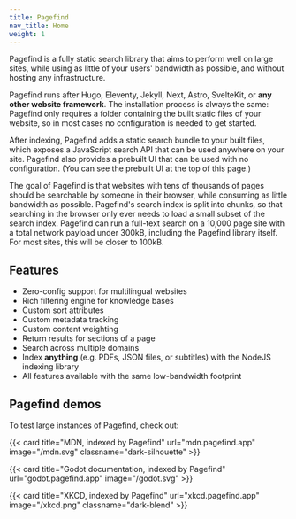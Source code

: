 ```yaml
---
title: Pagefind
nav_title: Home
weight: 1
---
```

Pagefind is a fully static search library that aims to perform well on large sites, while using as little of your users' bandwidth as possible, and without hosting any infrastructure.

Pagefind runs after Hugo, Eleventy, Jekyll, Next, Astro, SvelteKit, or **any other website framework**. The installation process is always the same: Pagefind only requires a folder containing the built static files of your website, so in most cases no configuration is needed to get started.

After indexing, Pagefind adds a static search bundle to your built files, which exposes a JavaScript search API that can be used anywhere on your site. Pagefind also provides a prebuilt UI that can be used with no configuration. (You can see the prebuilt UI at the top of this page.)

The goal of Pagefind is that websites with tens of thousands of pages should be searchable by someone in their browser, while consuming as little bandwidth as possible. Pagefind's search index is split into chunks, so that searching in the browser only ever needs to load a small subset of the search index. Pagefind can run a full-text search on a 10,000 page site with a total network payload under 300kB, including the Pagefind library itself. For most sites, this will be closer to 100kB.

## Features

- Zero-config support for multilingual websites
- Rich filtering engine for knowledge bases
- Custom sort attributes
- Custom metadata tracking
- Custom content weighting
- Return results for sections of a page
- Search across multiple domains
- Index **anything** (e.g. PDFs, JSON files, or subtitles) with the NodeJS indexing library
- All features available with the same low-bandwidth footprint

## Pagefind demos

To test large instances of Pagefind, check out:

{{< card
    title="MDN, indexed by Pagefind" 
    url="mdn.pagefind.app"
    image="/mdn.svg"
    classname="dark-silhouette"
    >}}

{{< card
    title="Godot documentation, indexed by Pagefind" 
    url="godot.pagefind.app"
    image="/godot.svg"
    >}}

{{< card
    title="XKCD, indexed by Pagefind" 
    url="xkcd.pagefind.app"
    image="/xkcd.png"
    classname="dark-blend"
    >}}

